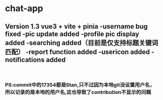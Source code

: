 # chat-app
Version 1.3
vue3 + vite + pinia
-username bug fixed
-pic update added
-profile pic display added
-searching added（目前是仅支持标题关键词匹配）
-report function added
-usericon added
-notifications added
-
<br/>
<h3>PS:commit中的17354都是Stan,只不过因为本地git没设置用户名，所以记录的是本地的用户名,这也导致了contribution不显示的问题</h1>
